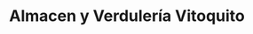 ---
title: "Almacen y Verdulería Vitoquito"
url: /puente-alto/almacen-y-verduleria-vitoquito/
shop: tienda rural
---
